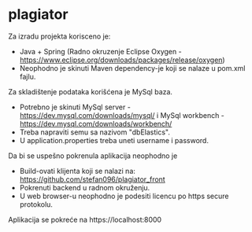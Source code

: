 # plagiator

Za izradu projekta korisceno je:
- Java + Spring (Radno okruzenje Eclipse Oxygen - https://www.eclipse.org/downloads/packages/release/oxygen)
- Neophodno je skinuti Maven dependency-je koji se nalaze u pom.xml fajlu.

Za skladištenje podataka korišćena je MySql baza.
- Potrebno je skinuti MySql server - https://dev.mysql.com/downloads/mysql/ i MySql workbench - https://dev.mysql.com/downloads/workbench/
- Treba napraviti semu sa nazivom "dbElastics".
- U application.properties treba uneti username i password.

Da bi se uspešno pokrenula aplikacija neophodno je 
- Build-ovati klijenta koji se nalazi na: https://github.com/stefan096/plagiator_front
- Pokrenuti backend u radnom okruženju.
- U web browser-u neophodno je podesiti licencu po https secure protokolu.

Aplikacija se pokreće na https://localhost:8000

